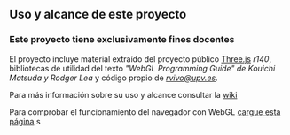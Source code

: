 ## Uso y alcance de este proyecto

### Este proyecto tiene exclusivamente fines docentes

El proyecto incluye material extraído del proyecto público [Three.js](http://threjs.org) _r140_, bibliotecas de utilidad del texto _"WebGL Programming Guide" de Kouichi Matsuda y Rodger Lea_ y código propio de _<rvivo@upv.es>_.

Para más información sobre su uso y alcance consultar la [wiki](https://github.com/RobVivo/RobVivo.github.io/wiki/INSTRUCCIONES-B%C3%81SICAS)

Para comprobar el funcionamiento del navegador con WebGL
[cargue esta página](http://robvivo.github.io)
s
